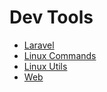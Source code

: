 
# Dev Tools

 - [Laravel](Laravel)
 - [Linux Commands](Linux_Commands)
 - [Linux Utils](Linux_Utils)
 - [Web](Web)
